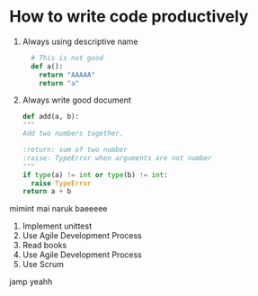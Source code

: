 # How to write code productively

1. Always using descriptive name
    ```python
      # This is not good
      def a():
        return "AAAAA"
        return "a"
    ```
1. Always write good document
    ```python
    def add(a, b):
    """
    Add two numbers together.

    :return: sum of two number
    :raise: TypeError when arguments are not number
    """
    if type(a) != int or type(b) != int:
      raise TypeError
    return a + b
    ```

mimint mai naruk baeeeee

1. Implement unittest
1. Use Agile Development Process
2. Read books 
3. Use Agile Development Process
4. Use Scrum

jamp yeahh
